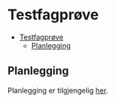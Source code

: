 # Testfagprøve

- [Testfagprøve](#testfagprøve)
  - [Planlegging](#planlegging)

## Planlegging

Planlegging er tilgjengelig [her](https://github.com/).
